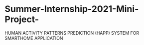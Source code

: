 # Summer-Internship-2021-Mini-Project-
HUMAN ACTIVITY PATTERNS PREDICTION (HAPP) SYSTEM FOR SMARTHOME APPLICATION
